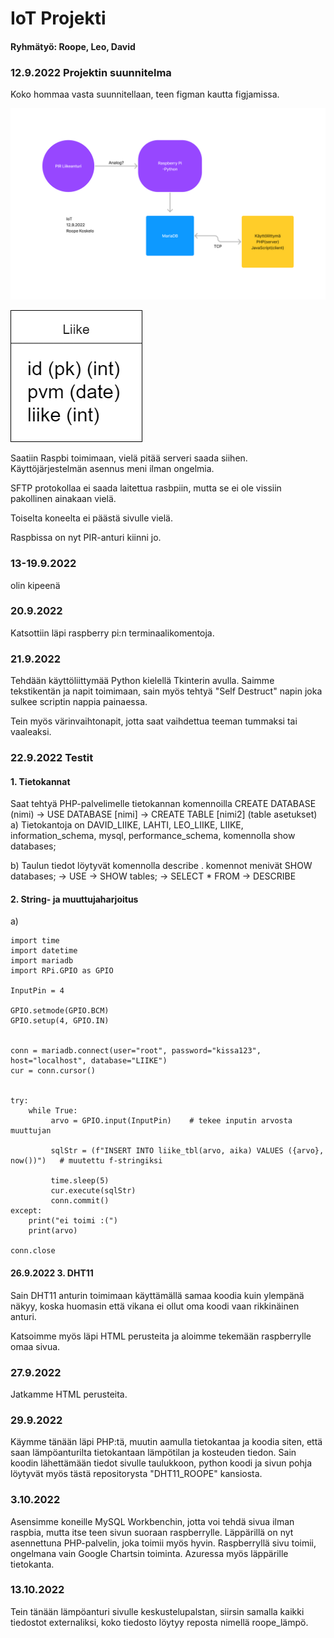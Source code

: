 # IoT Projekti

#### Ryhmätyö: Roope, Leo, David

### 12.9.2022 Projektin suunnitelma

Koko hommaa vasta suunnitellaan, teen figman kautta figjamissa.

![alt text](https://github.com/RoopeKoskelo/IoT-projekti/blob/main/IoT%20suunnitelma.png?raw=true)

![alt text](https://github.com/RoopeKoskelo/IoT-projekti/blob/main/Kaavio.drawio.png?raw=true)

Saatiin Raspbi toimimaan, vielä pitää serveri saada siihen. Käyttöjärjestelmän asennus meni ilman ongelmia.

SFTP protokollaa ei saada laitettua rasbpiin, mutta se ei ole vissiin pakollinen ainakaan vielä.

Toiselta koneelta ei päästä sivulle vielä.

Raspbissa on nyt PIR-anturi kiinni jo.

### 13-19.9.2022 
olin kipeenä

### 20.9.2022
Katsottiin läpi raspberry pi:n terminaalikomentoja.

### 21.9.2022
Tehdään käyttöliittymää Python kielellä Tkinterin avulla. Saimme tekstikentän ja napit toimimaan, sain myös tehtyä "Self Destruct" napin joka sulkee scriptin nappia painaessa.

Tein myös värinvaihtonapit, jotta saat vaihdettua teeman tummaksi tai vaaleaksi.

### 22.9.2022 Testit
#### 1. Tietokannat
Saat tehtyä PHP-palvelimelle tietokannan komennoilla CREATE DATABASE (nimi) -> USE DATABASE [nimi] -> CREATE TABLE [nimi2] (table asetukset)
a) Tietokantoja on DAVID_LIIKE, LAHTI, LEO_LIIKE, LIIKE, information_schema, mysql, performance_schema, komennolla show databases;

b) Taulun tiedot löytyvät komennolla describe <taulukon nimi>.   komennot menivät SHOW databases; -> USE <tietokannan nimi> -> SHOW tables; -> SELECT * FROM <taulukon nimi> -> DESCRIBE <taulukon nimi>
  
#### 2. String- ja muuttujaharjoitus
a)
  ```
  import time
  import datetime
  import mariadb
  import RPi.GPIO as GPIO
  
  InputPin = 4
  
  GPIO.setmode(GPIO.BCM)
  GPIO.setup(4, GPIO.IN)
  
  
  conn = mariadb.connect(user="root", password="kissa123", host="localhost", database="LIIKE")
  cur = conn.cursor()
  
  
  try:
      while True:
           arvo = GPIO.input(InputPin)    # tekee inputin arvosta muuttujan
  
           sqlStr = (f"INSERT INTO liike_tbl(arvo, aika) VALUES ({arvo}, now())")   # muutettu f-stringiksi

           time.sleep(5)
           cur.execute(sqlStr)
           conn.commit()
  except:
      print("ei toimi :(")
      print(arvo)
  
  conn.close
  ```
#### 26.9.2022 3. DHT11
  Sain DHT11 anturin toimimaan käyttämällä samaa koodia kuin ylempänä näkyy, koska huomasin että vikana ei ollut oma koodi vaan rikkinäinen anturi.

Katsoimme myös läpi HTML perusteita ja aloimme tekemään raspberrylle omaa sivua.

### 27.9.2022
Jatkamme HTML perusteita.

### 29.9.2022
Käymme tänään läpi PHP:tä, muutin aamulla tietokantaa ja koodia siten, että saan lämpöanturilta tietokantaan lämpötilan ja kosteuden tiedon.
Sain koodin lähettämään tiedot sivulle taulukkoon, python koodi ja sivun pohja löytyvät myös tästä repositorysta "DHT11_ROOPE" kansiosta.
  
### 3.10.2022
Asensimme koneille MySQL Workbenchin, jotta voi tehdä sivua ilman raspbia, mutta itse teen sivun suoraan raspberrylle.
Läppärillä on nyt asennettuna PHP-palvelin, joka toimii myös hyvin. Raspberryllä sivu toimii, ongelmana vain Google Chartsin toiminta.
Azuressa myös läppärille tietokanta.
### 13.10.2022 
Tein tänään lämpöanturi sivulle keskustelupalstan, siirsin samalla kaikki tiedostot externaliksi, koko tiedosto löytyy reposta nimellä roope_lämpö.
